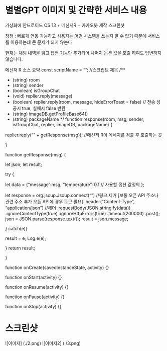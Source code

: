 # 별별GPT 이미지 및 간략한 서비스 내용

가상화에 안드로이드 OS 13 + 메신저R + 카카오봇 제작
스크린샷 

장점 : 빠르게 연동 가능하고 사용자는 어떤 시스템을 쓰는지 알 수 없기 때문에 서비스를 이용하는데 큰 문제가 되지 않는다

현재는 채팅 내역을 읽고 답변 기능만 추가되어 나머지 옵션 값을 호출 하여도 답변하지 않습니다.

메신저 R 소스 요약 
const scriptName = “”; //스크립트 제목
/**
* (string) room
* (string) sender
* (boolean) isGroupChat
* (void) replier.reply(message)
* (boolean) replier.reply(room, message, hideErrorToast = false) // 전송 성공시 true, 실패시 false 반환
* (string) imageDB.getProfileBase64()
* (string) packageName
*/
function response(room, msg, sender, isGroupChat, replier, imageDB, packageName) {

replier.reply(“” + getResponse(msg)); //메신저 R이 메세지를 검출 후 호출하는 곳

}


function getResponse(msg) {

let json;
let result;

try {

let data = {“message”:msg,
“temperature”: 0.1 // 사용할 옵션 값정의 
};

let response = org.jsoup.Jsoup.connect(“”) //링크 제거 [보통 오픈 API 주소나 관련 주소 추가 오픈 API에 경우 토큰 필요] 
.header(“Content-Type”, “application/json”) //헤더 
.requestBody(JSON.stringify(data))
.ignoreContentType(true)
.ignoreHttpErrors(true)
.timeout(200000)
.post();
json = JSON.parse(response.text());
result = json.message;


} catch(e){


result = e;
Log.e(e);

}
return result;


}

function onCreate(savedInstanceState, activity) {}

function onStart(activity) {}

function onResume(activity) {}

function onPause(activity) {}

function onStop(activity) {}



# 스크린샷
![이미지] (./2.png)
![이미지2] (./3.png)

